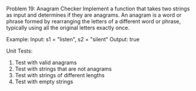 Problem 19: Anagram Checker
Implement a function that takes two strings as input and determines if they are anagrams. An anagram is a word or phrase formed by rearranging the letters of a different word or phrase, typically using all the original letters exactly once.

Example:
Input: s1 = "listen", s2 = "silent"
Output: true

Unit Tests:
1. Test with valid anagrams
2. Test with strings that are not anagrams
3. Test with strings of different lengths
4. Test with empty strings
